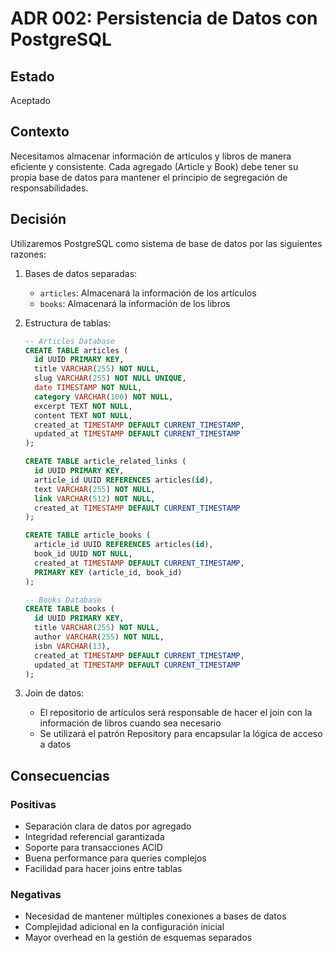 # ADR 002: Persistencia de Datos con PostgreSQL

## Estado
Aceptado

## Contexto
Necesitamos almacenar información de artículos y libros de manera eficiente y consistente. Cada agregado (Article y Book) debe tener su propia base de datos para mantener el principio de segregación de responsabilidades.

## Decisión
Utilizaremos PostgreSQL como sistema de base de datos por las siguientes razones:

1. Bases de datos separadas:
   - `articles`: Almacenará la información de los artículos
   - `books`: Almacenará la información de los libros

2. Estructura de tablas:
   ```sql
   -- Articles Database
   CREATE TABLE articles (
     id UUID PRIMARY KEY,
     title VARCHAR(255) NOT NULL,
     slug VARCHAR(255) NOT NULL UNIQUE,
     date TIMESTAMP NOT NULL,
     category VARCHAR(100) NOT NULL,
     excerpt TEXT NOT NULL,
     content TEXT NOT NULL,
     created_at TIMESTAMP DEFAULT CURRENT_TIMESTAMP,
     updated_at TIMESTAMP DEFAULT CURRENT_TIMESTAMP
   );

   CREATE TABLE article_related_links (
     id UUID PRIMARY KEY,
     article_id UUID REFERENCES articles(id),
     text VARCHAR(255) NOT NULL,
     link VARCHAR(512) NOT NULL,
     created_at TIMESTAMP DEFAULT CURRENT_TIMESTAMP
   );

   CREATE TABLE article_books (
     article_id UUID REFERENCES articles(id),
     book_id UUID NOT NULL,
     created_at TIMESTAMP DEFAULT CURRENT_TIMESTAMP,
     PRIMARY KEY (article_id, book_id)
   );

   -- Books Database
   CREATE TABLE books (
     id UUID PRIMARY KEY,
     title VARCHAR(255) NOT NULL,
     author VARCHAR(255) NOT NULL,
     isbn VARCHAR(13),
     created_at TIMESTAMP DEFAULT CURRENT_TIMESTAMP,
     updated_at TIMESTAMP DEFAULT CURRENT_TIMESTAMP
   );
   ```

3. Join de datos:
   - El repositorio de artículos será responsable de hacer el join con la información de libros cuando sea necesario
   - Se utilizará el patrón Repository para encapsular la lógica de acceso a datos

## Consecuencias
### Positivas
- Separación clara de datos por agregado
- Integridad referencial garantizada
- Soporte para transacciones ACID
- Buena performance para queries complejos
- Facilidad para hacer joins entre tablas

### Negativas
- Necesidad de mantener múltiples conexiones a bases de datos
- Complejidad adicional en la configuración inicial
- Mayor overhead en la gestión de esquemas separados
